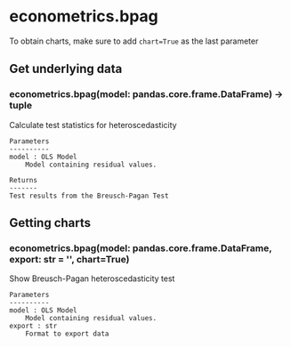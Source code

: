 # econometrics.bpag

To obtain charts, make sure to add `chart=True` as the last parameter

## Get underlying data 
### econometrics.bpag(model: pandas.core.frame.DataFrame) -> tuple

Calculate test statistics for heteroscedasticity

    Parameters
    ----------
    model : OLS Model
        Model containing residual values.

    Returns
    -------
    Test results from the Breusch-Pagan Test

## Getting charts 
### econometrics.bpag(model: pandas.core.frame.DataFrame, export: str = '', chart=True)

Show Breusch-Pagan heteroscedasticity test

    Parameters
    ----------
    model : OLS Model
        Model containing residual values.
    export : str
        Format to export data

